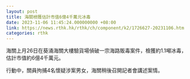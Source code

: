 ```yaml
---
layout: post
title: 海關檢獲估計市值6億4千萬元冰毒
date: 2023-11-06 11:45:24.000000000 +08:00
link: https://news.rthk.hk/rthk/ch/component/k2/1726627-20231106.htm
categories: rthk
---
```


海關上月26日在葵涌海關大樓驗貨場偵破一宗海路販毒案件，檢獲約1.1噸冰毒，估計市值約6億4千萬元。

行動中，關員拘捕4名懷疑涉案男女，海關稍後召開記者會講述案情。
